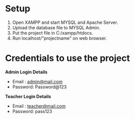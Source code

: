 # Setup
1. Open XAMPP and start MYSQL and Apache Server.<br/>
2. Upload the database file to MYSQL Admin. <br/>
3. Put the project file in C:/xampp/htdocs. <br/>
4. Run localhost/"projectname" on web browser. <br/>

# Credentials to use the project
 
**Admin Login Details**
* Email   : admin@mail.com <br/>
* Password: Password@123 <br/>

**Teacher Login Details**

* Email   : teacher@mail.com<br/>
* Password: pass123<br/>
